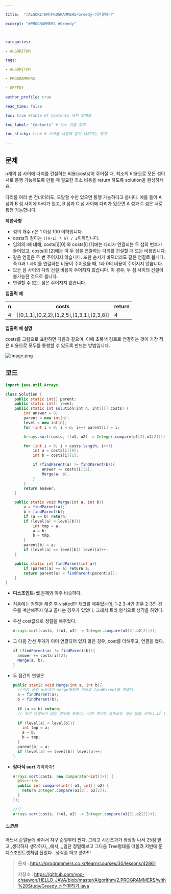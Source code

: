 ```yaml
---

title:  "[ALGORITHM]PROGRAMMERS/Greedy-섬연결하기"

excerpt: "#PROGRAMMERS #Greedy"



categories:

- ALGORITHM

tags:

- ALGORITHM

- PROGRAMMERS

- GREEDY

author_profile: true

read_time: false 

toc: true #Table Of Contents 목차 보여줌

toc_label: "Contents" # toc 이름 정의

toc_sticky: true # 스크롤 내릴때 같이 내려가는 목차

---
```




## 문제

n개의 섬 사이에 다리를 건설하는 비용(costs)이 주어질 때, 최소의 비용으로 모든 섬이 서로 통행 가능하도록 만들 때 필요한 최소 비용을 return 하도록 solution을 완성하세요.

다리를 여러 번 건너더라도, 도달할 수만 있으면 통행 가능하다고 봅니다. 예를 들어 A 섬과 B 섬 사이에 다리가 있고, B 섬과 C 섬 사이에 다리가 있으면 A 섬과 C 섬은 서로 통행 가능합니다.

**제한사항**

- 섬의 개수 n은 1 이상 100 이하입니다.
- costs의 길이는 `((n-1) * n) / 2`이하입니다.
- 임의의 i에 대해, costs[i][0] 와 costs[i] [1]에는 다리가 연결되는 두 섬의 번호가 들어있고, costs[i] [2]에는 이 두 섬을 연결하는 다리를 건설할 때 드는 비용입니다.
- 같은 연결은 두 번 주어지지 않습니다. 또한 순서가 바뀌더라도 같은 연결로 봅니다. 즉 0과 1 사이를 연결하는 비용이 주어졌을 때, 1과 0의 비용이 주어지지 않습니다.
- 모든 섬 사이의 다리 건설 비용이 주어지지 않습니다. 이 경우, 두 섬 사이의 건설이 불가능한 것으로 봅니다.
- 연결할 수 없는 섬은 주어지지 않습니다.

**입출력 예**

| n    | costs                                     | return |
| ---- | ----------------------------------------- | ------ |
| 4    | [[0,1,1],[0,2,2],[1,2,5],[1,3,1],[2,3,8]] | 4      |

**입출력 예 설명**

costs를 그림으로 표현하면 다음과 같으며, 이때 초록색 경로로 연결하는 것이 가장 적은 비용으로 모두를 통행할 수 있도록 만드는 방법입니다.

![image.png](https://grepp-programmers.s3.amazonaws.com/files/production/13e2952057/f2746a8c-527c-4451-9a73-42129911fe17.png)

## 코드

```java
import java.util.Arrays;

class Solution {
    public static int[] parent;
    public static int[] level;
    public static int solution(int n, int[][] costs) {
        int answer = 0;
        parent = new int[n];
        level = new int[n];
        for (int i = 0; i < n; i++) parent[i] = i;

        Arrays.sort(costs, ((o1, o2) -> Integer.compare(o1[2],o2[2])));

        for (int i = 0; i < costs.length; i++){
            int a = costs[i][0];
            int b = costs[i][1];

            if (findParent(a) != findParent(b)){
                answer += costs[i][2];
                Merge(a, b);
            }
        }
        return answer;
    }

    public static void Merge(int a, int b){
        a = findParent(a);
        b = findParent(b);
        if (a == b) return;
        if (level[a] < level[b]){
            int tmp = a;
            a = b;
            b = tmp;
        }
        parent[b] = a;
        if (level[a] == level[b]) level[a]++;
    }

    public static int findParent(int a){
        if (parent[a] == a) return a;
        return parent[a] = findParent(parent[a]);
    }
}
```

- **디스조인트-셋** 문제와 아주 비슷하다.

- 처음에는 정렬을 해준 후 visited만 체크를 해주었는데, 1-2 3-4인 경우 2-3인 경우를 계산해주지 않고 끝나는 경우가 있었다. 그래서 트리 형식으로 생각을 하였다.

- 우선 cost값으로 정렬을 해주었다.

  ```java
  Arrays.sort(costs, ((o1, o2) -> Integer.compare(o1[2],o2[2])));
  ```

- 그 다음 간선 두개가 이미 연결되어 있지 않은 경우, cost를 더해주고, 연결을 했다.

  ```java
  if (findParent(a) != findParent(b)){
    answer += costs[i][2];
    Merge(a, b);
  }
  ```

- 두 점간의 연결은

  ```java
  public static void Merge(int a, int b){
    //가장 상위 노드끼리 merge해줘야 하므로 findParent를 하였다.
    a = findParent(a);
    b = findParent(b);
    
    if (a == b) return;
    // 이미 연결되어 있는 경우를 뜻한다. 아마 여기는 들어오는 것은 없을 것이다.if (findParent(a) != findParent(b))이 조건문 때문
    
    if (level[a] < level[b]){
      int tmp = a;
      a = b;
      b = tmp;
    }
    parent[b] = a;
    if (level[a] == level[b]) level[a]++;
  }
  ```



- **람다식 sort** 기억하자!

  ```java
  Arrays.sort(costs, new Comparator<int[]>() {
    @Override
    public int compare(int[] o1, int[] o2) {
      return Integer.compare(o1[2], o2[2]);
    }
  });
  
  //👇
  Arrays.sort(costs, ((o1, o2) -> Integer.compare(o1[2],o2[2])));
  ```

  

##### 느낀점

어느새 순열늪에 빠져서 자꾸 순열부터 짠다. 그리고 시간초과가 와장창 나서 25점 받고,,생각하자 생각하자,,,해서,,,,일단 정렬해보고 그다음 Tree형태를 떠올려 저번에 푼 디스조인트셋처럼 풀었다.. 생각좀 하고 풀자!!!

> 문제 : https://programmers.co.kr/learn/courses/30/lessons/42861
>
> 저장소 : https://github.com/yoo-chaewon/HELLO_JAVA/blob/master/Algorithm/2.PROGRAMMERS/with%20Study/Greedy_섬연결하기.java
>

